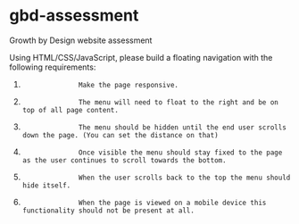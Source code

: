 # gbd-assessment

Growth by Design website assessment

Using HTML/CSS/JavaScript, please build a floating navigation with the following requirements:

 

1.                   Make the page responsive.

2.                   The menu will need to float to the right and be on top of all page content.

3.                   The menu should be hidden until the end user scrolls down the page. (You can set the distance on that)

4.                   Once visible the menu should stay fixed to the page as the user continues to scroll towards the bottom.

5.                   When the user scrolls back to the top the menu should hide itself.

6.                   When the page is viewed on a mobile device this functionality should not be present at all.
